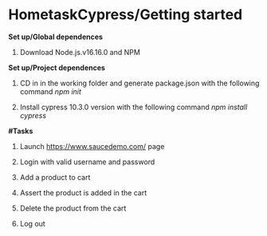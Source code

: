 # HometaskCypress/Getting started 

**Set up/Global dependences** 

 1. Download Node.js.v16.16.0 and NPM

**Set up/Project dependences** 

1.  CD in in the working folder and generate package.json with the following command _npm init_

2.  Install cypress 10.3.0 version with the following command _npm install cypress_ 

**#Tasks**

1. Launch  https://www.saucedemo.com/ page

2. Login with valid username and password

3. Add a product to cart

4. Assert the product is added in the cart

5. Delete the product from the cart

6. Log out 
